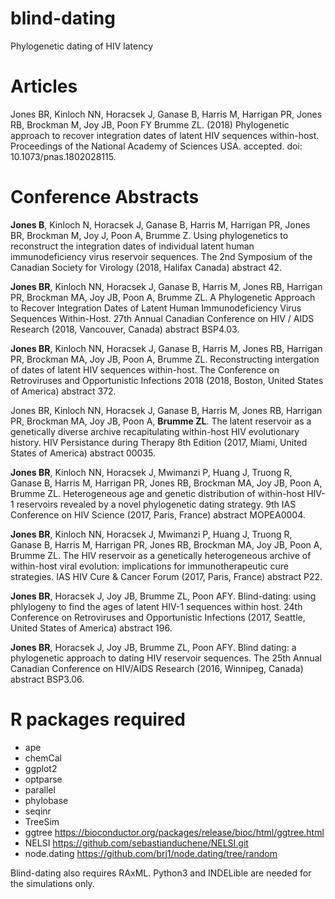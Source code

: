 blind-dating
===========================================================================================================================
Phylogenetic dating of HIV latency

# Articles
Jones BR, Kinloch NN, Horacsek J, Ganase B, Harris M, Harrigan PR, Jones RB, Brockman M, Joy JB, Poon FY Brumme ZL. (2018) Phylogenetic approach to recover integration dates of latent HIV sequences within-host. Proceedings of the National Academy of Sciences USA. accepted. doi: 10.1073/pnas.1802028115.

# Conference Abstracts
**Jones B**, Kinloch N, Horacsek J, Ganase B, Harris M, Harrigan PR, Jones BR, Brockman M, Joy J, Poon A, Brumme Z. Using phylogenetics to reconstruct the integration dates of individual latent human immunodeficiency virus reservoir sequences. The 2nd Symposium of the Canadian Society for Virology (2018, Halifax Canada) abstract 42.

**Jones BR**, Kinloch NN, Horacsek J, Ganase B, Harris M, Jones RB, Harrigan PR, Brockman MA, Joy JB, Poon A, Brumme ZL. A Phylogenetic Approach to Recover Integration Dates of Latent Human Immunodeficiency Virus Sequences Within-Host. 27th Annual Canadian Conference on HIV / AIDS Research (2018, Vancouver, Canada) abstract BSP4.03.

**Jones BR**, Kinloch NN, Horacsek J, Ganase B, Harris M, Jones RB, Harrigan PR, Brockman MA, Joy JB, Poon A, Brumme ZL. Reconstructing intergation of dates of latent HIV sequences within-host. The Conference on Retroviruses and Opportunistic Infections 2018 (2018, Boston, United States of America) abstract 372.

Jones BR, Kinloch NN, Horacsek J, Ganase B, Harris M, Jones RB, Harrigan PR, Brockman MA, Joy JB, Poon A, **Brumme ZL**. The latent reservoir as a genetically diverse archive recapitulating within-host HIV evolutionary history. HIV Persistance during Therapy 8th Edition (2017, Miami, United States of America) abstract 00035.

**Jones BR**, Kinloch NN, Horacsek J, Mwimanzi P, Huang J, Truong R, Ganase B, Harris M, Harrigan PR, Jones RB, Brockman MA, Joy JB, Poon A, Brumme ZL. Heterogeneous age and genetic distribution of within-host HIV-1 reservoirs revealed by a novel phylogenetic dating strategy. 9th IAS Conference on HIV Science (2017, Paris, France) abstract MOPEA0004.

**Jones BR**, Kinloch NN, Horacsek J, Mwimanzi P, Huang J, Truong R, Ganase B, Harris M, Harrigan PR, Jones RB, Brockman MA, Joy JB, Poon A, Brumme ZL. The HIV reservoir as a genetically heterogeneous archive of within-host viral evolution: implications for immunotherapeutic cure strategies. IAS HIV Cure & Cancer Forum (2017, Paris, France) abstract P22.

**Jones BR**, Horacsek J, Joy JB, Brumme ZL, Poon AFY. Blind-dating: using phlylogeny to find the ages of latent HIV-1 sequences within host. 24th Conference on Retroviruses and Opportunistic Infections (2017, Seattle, United States of America) abstract 196.

**Jones BR**, Horacsek J, Joy JB, Brumme ZL, Poon AFY. Blind dating: a phylogenetic approach to dating HIV reservoir sequences. The 25th Annual Canadian Conference on HIV/AIDS Research (2016, Winnipeg, Canada) abstract BSP3.06.

# R packages required

* ape
* chemCal
* ggplot2
* optparse
* parallel
* phylobase
* seqinr
* TreeSim
* ggtree https://bioconductor.org/packages/release/bioc/html/ggtree.html
* NELSI https://github.com/sebastianduchene/NELSI.git
* node.dating https://github.com/brj1/node.dating/tree/random

Blind-dating also requires RAxML. Python3 and INDELible are needed for the simulations only.
